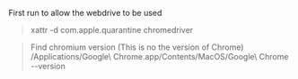 First run to allow the webdrive to be used

> xattr -d com.apple.quarantine chromedriver

> Find chromium version (This is no the version of Chrome)
/Applications/Google\ Chrome.app/Contents/MacOS/Google\ Chrome --version